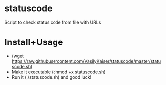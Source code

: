 # statuscode
Script to check status code from file with URLs

# Install+Usage
- (wget https://raw.githubusercontent.com/VasilyKaiser/statuscode/master/statuscode.sh)
- Make it executable (chmod +x statuscode.sh)
- Run it (./statuscode.sh) and good luck!
